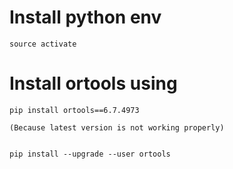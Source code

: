 

# Install python env

	source activate
# Install ortools using 
	pip install ortools==6.7.4973

	(Because latest version is not working properly)


    pip install --upgrade --user ortools

